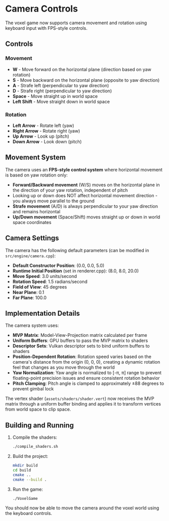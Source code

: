 # Camera Controls

The voxel game now supports camera movement and rotation using keyboard input with FPS-style controls.

## Controls

### Movement
- **W** - Move forward on the horizontal plane (direction based on yaw rotation)
- **S** - Move backward on the horizontal plane (opposite to yaw direction)
- **A** - Strafe left (perpendicular to yaw direction)
- **D** - Strafe right (perpendicular to yaw direction)
- **Space** - Move straight up in world space
- **Left Shift** - Move straight down in world space

### Rotation
- **Left Arrow** - Rotate left (yaw)
- **Right Arrow** - Rotate right (yaw)
- **Up Arrow** - Look up (pitch)
- **Down Arrow** - Look down (pitch)

## Movement System

The camera uses an **FPS-style control system** where horizontal movement is based on yaw rotation only:

- **Forward/Backward movement** (W/S) moves on the horizontal plane in the direction of your yaw rotation, independent of pitch
- Looking up or down does NOT affect horizontal movement direction - you always move parallel to the ground
- **Strafe movement** (A/D) is always perpendicular to your yaw direction and remains horizontal
- **Up/Down movement** (Space/Shift) moves straight up or down in world space coordinates

## Camera Settings

The camera has the following default parameters (can be modified in `src/engine/camera.cpp`):

- **Default Constructor Position**: (0.0, 0.0, 5.0)
- **Runtime Initial Position** (set in renderer.cpp): (8.0, 8.0, 20.0)
- **Move Speed**: 3.0 units/second
- **Rotation Speed**: 1.5 radians/second
- **Field of View**: 45 degrees
- **Near Plane**: 0.1
- **Far Plane**: 100.0

## Implementation Details

The camera system uses:
- **MVP Matrix**: Model-View-Projection matrix calculated per frame
- **Uniform Buffers**: GPU buffers to pass the MVP matrix to shaders
- **Descriptor Sets**: Vulkan descriptor sets to bind uniform buffers to shaders
- **Position-Dependent Rotation**: Rotation speed varies based on the camera's distance from the origin (0, 0, 0), creating a dynamic rotation feel that changes as you move through the world
- **Yaw Normalization**: Yaw angle is normalized to [-π, π] range to prevent floating-point precision issues and ensure consistent rotation behavior
- **Pitch Clamping**: Pitch angle is clamped to approximately ±88 degrees to prevent gimbal lock

The vertex shader (`assets/shaders/shader.vert`) now receives the MVP matrix through a uniform buffer binding and applies it to transform vertices from world space to clip space.

## Building and Running

1. Compile the shaders:
   ```bash
   ./compile_shaders.sh
   ```

2. Build the project:
   ```bash
   mkdir build
   cd build
   cmake ..
   cmake --build .
   ```

3. Run the game:
   ```bash
   ./VoxelGame
   ```

You should now be able to move the camera around the voxel world using the keyboard controls.

